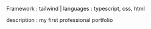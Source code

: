 Framework : tailwind |
languages : typescript, css, html


description : my first professional portfolio
